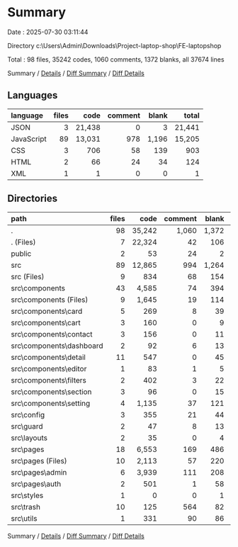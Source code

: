 # Summary

Date : 2025-07-30 03:11:44

Directory c:\\Users\\Admin\\Downloads\\Project-laptop-shop\\FE-laptopshop

Total : 98 files,  35242 codes, 1060 comments, 1372 blanks, all 37674 lines

Summary / [Details](details.md) / [Diff Summary](diff.md) / [Diff Details](diff-details.md)

## Languages
| language | files | code | comment | blank | total |
| :--- | ---: | ---: | ---: | ---: | ---: |
| JSON | 3 | 21,438 | 0 | 3 | 21,441 |
| JavaScript | 89 | 13,031 | 978 | 1,196 | 15,205 |
| CSS | 3 | 706 | 58 | 139 | 903 |
| HTML | 2 | 66 | 24 | 34 | 124 |
| XML | 1 | 1 | 0 | 0 | 1 |

## Directories
| path | files | code | comment | blank | total |
| :--- | ---: | ---: | ---: | ---: | ---: |
| . | 98 | 35,242 | 1,060 | 1,372 | 37,674 |
| . (Files) | 7 | 22,324 | 42 | 106 | 22,472 |
| public | 2 | 53 | 24 | 2 | 79 |
| src | 89 | 12,865 | 994 | 1,264 | 15,123 |
| src (Files) | 9 | 834 | 68 | 154 | 1,056 |
| src\\components | 43 | 4,585 | 74 | 394 | 5,053 |
| src\\components (Files) | 9 | 1,645 | 19 | 114 | 1,778 |
| src\\components\\card | 5 | 269 | 8 | 39 | 316 |
| src\\components\\cart | 3 | 160 | 0 | 9 | 169 |
| src\\components\\contact | 3 | 156 | 0 | 11 | 167 |
| src\\components\\dashboard | 2 | 92 | 6 | 13 | 111 |
| src\\components\\detail | 11 | 547 | 0 | 45 | 592 |
| src\\components\\editor | 1 | 83 | 1 | 5 | 89 |
| src\\components\\filters | 2 | 402 | 3 | 22 | 427 |
| src\\components\\section | 3 | 96 | 0 | 15 | 111 |
| src\\components\\setting | 4 | 1,135 | 37 | 121 | 1,293 |
| src\\config | 3 | 355 | 21 | 44 | 420 |
| src\\guard | 2 | 47 | 8 | 13 | 68 |
| src\\layouts | 2 | 35 | 0 | 4 | 39 |
| src\\pages | 18 | 6,553 | 169 | 486 | 7,208 |
| src\\pages (Files) | 10 | 2,113 | 57 | 220 | 2,390 |
| src\\pages\\admin | 6 | 3,939 | 111 | 208 | 4,258 |
| src\\pages\\auth | 2 | 501 | 1 | 58 | 560 |
| src\\styles | 1 | 0 | 0 | 1 | 1 |
| src\\trash | 10 | 125 | 564 | 82 | 771 |
| src\\utils | 1 | 331 | 90 | 86 | 507 |

Summary / [Details](details.md) / [Diff Summary](diff.md) / [Diff Details](diff-details.md)